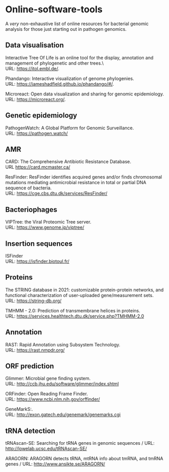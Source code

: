 # Online-software-tools
A *very* non-exhaustive list of online resources for bacterial genomic analysis for those just starting out in pathogen genomics.

## Data visualisation

Interactive Tree Of Life is an online tool for the display, annotation and management of phylogenetic and other trees.\  
URL: https://itol.embl.de/.

Phandango: Interactive visualization of genome phylogenies. \
URL: https://jameshadfield.github.io/phandango/#/.

Microreact: Open data visualization and sharing for genomic epidemiology. \
URL: https://microreact.org/.


## Genetic epidemiology

PathogenWatch: A Global Platform for Genomic Surveillance.\
URL: https://pathogen.watch/

## AMR
CARD: The Comprehensive Antibiotic Resistance Database. \
URL https://card.mcmaster.ca/

ResFinder: ResFinder identifies acquired genes and/or finds chromosomal mutations mediating antimicrobial resistance
in total or partial DNA sequence of bacteria.  \
URL: https://cge.cbs.dtu.dk/services/ResFinder/

## Bacteriophages

VIPTree: the Viral Proteomic Tree server. \
URL: https://www.genome.jp/viptree/

## Insertion sequences

ISFinder \
URL: https://isfinder.biotoul.fr/

## Proteins

The STRING database in 2021: customizable protein-protein networks, and functional characterization of user-uploaded gene/measurement sets.\
URL: https://string-db.org/

TMHMM - 2.0: Prediction of transmembrane helices in proteins.\
URL: https://services.healthtech.dtu.dk/service.php?TMHMM-2.0


## Annotation 

RAST: Rapid Annotation using Subsystem Technology.\
URL: https://rast.nmpdr.org/


## ORF prediction

Glimmer: Microbial gene finding system.\
URL: http://ccb.jhu.edu/software/glimmer/index.shtml

ORFinder: Open Reading Frame Finder.\
URL: https://www.ncbi.nlm.nih.gov/orffinder/

GeneMarkS:.\
URL: http://exon.gatech.edu/genemark/genemarks.cgi

## tRNA detection

tRNAscan-SE: Searching for tRNA genes in genomic sequences /
URL: http://lowelab.ucsc.edu/tRNAscan-SE/

ARAGORN: ARAGORN detects tRNA, mtRNA info about tmRNA, and tmRNA genes /
URL: http://www.ansikte.se/ARAGORN/

